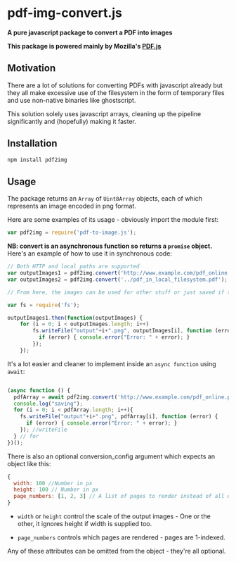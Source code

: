 # pdf-img-convert.js
**A pure javascript package to convert a PDF into images**

**This package is powered mainly by Mozilla's [PDF.js](https://github.com/mozilla/pdf.js)**

## Motivation

There are a lot of solutions for converting PDFs with javascript already but they all make excessive use of the filesystem in the form of
temporary files and use non-native binaries like ghostscript.

This solution solely uses javascript arrays, cleaning up the pipeline significantly and (hopefully) making it faster.

## Installation

```bash
npm install pdf2img
```

## Usage

The package returns an `Array` of `Uint8Array` objects, each of which represents an image encoded in png format.

Here are some examples of its usage - obviously import the module first:

```javascript
var pdf2img = require('pdf-to-image.js');
```

**NB: convert is an asynchronous function so returns a `promise` object.**
Here's an example of how to use it in synchronous code:

```javascript
// Both HTTP and local paths are supported
var outputImages1 = pdf2img.convert('http://www.example.com/pdf_online.pdf');
var outputImages2 = pdf2img.convert('../pdf_in_local_filesystem.pdf');

// From here, the images can be used for other stuff or just saved if that's required:

var fs = require('fs');

outputImages1.then(function(outputImages) {
    for (i = 0; i < outputImages.length; i++)
        fs.writeFile("output"+i+".png", outputImages[i], function (error) {
          if (error) { console.error("Error: " + error); }
        });
    });
```

It's a lot easier and cleaner to implement inside an `async function` using `await`:

```javascript

(async function () {
  pdfArray = await pdf2img.convert('http://www.example.com/pdf_online.pdf');
  console.log("saving");
  for (i = 0; i < pdfArray.length; i++){
    fs.writeFile("output"+i+".png", pdfArray[i], function (error) {
      if (error) { console.error("Error: " + error); }
    }); //writeFile
  } // for
})();

```

There is also an optional conversion_config argument which expects an object like this:

```javascript
{
  width: 100 //Number in px
  height: 100 // Number in px
  page_numbers: [1, 2, 3] // A list of pages to render instead of all of them
}
```

* `width` or `height` control the scale of the output images - One or the other, it ignores height if width is supplied too.

* `page_numbers` controls which pages are rendered - pages are 1-indexed.

Any of these attributes can be omitted from the object - they're all optional.
